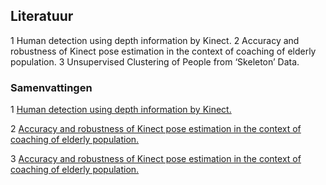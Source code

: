 ## Literatuur
1 Human detection using depth information by Kinect.
2 Accuracy and robustness of Kinect pose estimation in the context of coaching of elderly population.
3 Unsupervised Clustering of People from ‘Skeleton’ Data.

### Samenvattingen
1 [Human detection using depth information by Kinect.](https://github.com/BorisEnthovenSchool/KB74PortfolioBoris/blob/master/literatuur/Samenvatting%20Human%20detection%20using%20depth%20information%20by%20Kinect.pdf)

2 [Accuracy and robustness of Kinect pose estimation in the context of coaching of elderly population.](https://github.com/BorisEnthovenSchool/KB74PortfolioBoris/blob/master/literatuur/Accuracy%20and%20robustness%20of%20Kinect%20pose%20estimation%20in%20the%20context%20of%20coaching%20of%20elderly%20population.pdf)

3 [Accuracy and robustness of Kinect pose estimation in the context of coaching of elderly population.](https://github.com/BorisEnthovenSchool/KB74PortfolioBoris/blob/master/literatuur/Unsupervised%20Clustering%20of%20People%20from.pdf)
